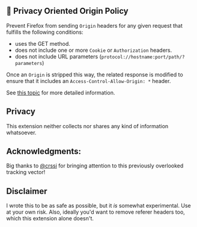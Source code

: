 ## :hankey: Privacy Oriented Origin Policy

Prevent Firefox from sending `Origin` headers for any given request that fulfills the following conditions:

- uses the GET method.
- does not include one or more `Cookie` or `Authorization` headers.
- does not include URL parameters (`protocol://hostname:port/path/?parameters`)

Once an `Origin` is stripped this way, the related response is modified to ensure that it includes an `Access-Control-Allow-Origin: *` header.

See [this topic][issue] for more detailed information.

## Privacy
This extension neither collects nor shares any kind of information whatsoever.

## Acknowledgments:
Big thanks to [@crssi](https://github.com/crssi) for bringing attention to this previously overlooked tracking vector!

## Disclaimer
I wrote this to be as safe as possible, but it *is* somewhat experimental. Use at your own risk.
Also, ideally you'd want to remove referer headers too, which this extension alone doesn't.

[issue]: https://github.com/ghacksuserjs/ghacks-user.js/issues/509
